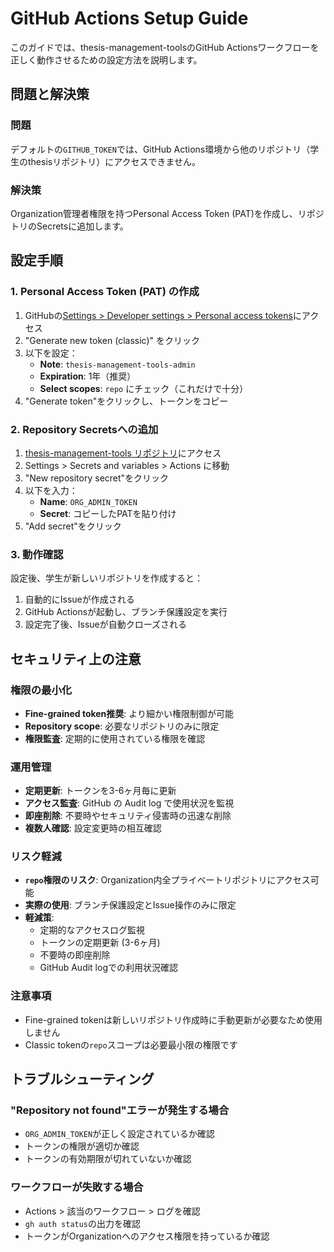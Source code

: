 # GitHub Actions Setup Guide

このガイドでは、thesis-management-toolsのGitHub Actionsワークフローを正しく動作させるための設定方法を説明します。

## 問題と解決策

### 問題
デフォルトの`GITHUB_TOKEN`では、GitHub Actions環境から他のリポジトリ（学生のthesisリポジトリ）にアクセスできません。

### 解決策
Organization管理者権限を持つPersonal Access Token (PAT)を作成し、リポジトリのSecretsに追加します。

## 設定手順

### 1. Personal Access Token (PAT) の作成

1. GitHubの[Settings > Developer settings > Personal access tokens](https://github.com/settings/tokens)にアクセス
2. "Generate new token (classic)" をクリック
3. 以下を設定：
   - **Note**: `thesis-management-tools-admin`
   - **Expiration**: 1年（推奨）
   - **Select scopes**: `repo` にチェック（これだけで十分）
4. "Generate token"をクリックし、トークンをコピー

### 2. Repository Secretsへの追加

1. [thesis-management-tools リポジトリ](https://github.com/smkwlab/thesis-management-tools)にアクセス
2. Settings > Secrets and variables > Actions に移動
3. "New repository secret"をクリック
4. 以下を入力：
   - **Name**: `ORG_ADMIN_TOKEN`
   - **Secret**: コピーしたPATを貼り付け
5. "Add secret"をクリック

### 3. 動作確認

設定後、学生が新しいリポジトリを作成すると：
1. 自動的にIssueが作成される
2. GitHub Actionsが起動し、ブランチ保護設定を実行
3. 設定完了後、Issueが自動クローズされる

## セキュリティ上の注意

### 権限の最小化
- **Fine-grained token推奨**: より細かい権限制御が可能
- **Repository scope**: 必要なリポジトリのみに限定
- **権限監査**: 定期的に使用されている権限を確認

### 運用管理
- **定期更新**: トークンを3-6ヶ月毎に更新
- **アクセス監査**: GitHub の Audit log で使用状況を監視
- **即座削除**: 不要時やセキュリティ侵害時の迅速な削除
- **複数人確認**: 設定変更時の相互確認

### リスク軽減
- **`repo`権限のリスク**: Organization内全プライベートリポジトリにアクセス可能
- **実際の使用**: ブランチ保護設定とIssue操作のみに限定
- **軽減策**: 
  - 定期的なアクセスログ監視
  - トークンの定期更新 (3-6ヶ月)
  - 不要時の即座削除
  - GitHub Audit logでの利用状況確認

### 注意事項
- Fine-grained tokenは新しいリポジトリ作成時に手動更新が必要なため使用しません
- Classic tokenの`repo`スコープは必要最小限の権限です

## トラブルシューティング

### "Repository not found"エラーが発生する場合
- `ORG_ADMIN_TOKEN`が正しく設定されているか確認
- トークンの権限が適切か確認
- トークンの有効期限が切れていないか確認

### ワークフローが失敗する場合
- Actions > 該当のワークフロー > ログを確認
- `gh auth status`の出力を確認
- トークンがOrganizationへのアクセス権限を持っているか確認